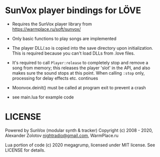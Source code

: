 # SunVox player bindings for LÖVE

* Requires the SunVox player library from https://warmplace.ru/soft/sunvox/

* Only basic functions to play songs are implemented

* The player DLL/.so is copied into the save directory upon initialization. This is required because you can't load DLLs from .love files.

* It's required to call `Player:release` to completely stop and remove a song from memory; this releases the player 'slot' in the API, and also makes sure the sound stops at this point. When calling `:stop` only, processing for delay effects etc. continues

* Moonvox.deinit() must be called at program exit to prevent a crash

* see main.lua for example code

# LICENSE

Powered by SunVox (modular synth & tracker)
Copyright (c) 2008 - 2020, Alexander Zolotov <nightradio@gmail.com>, WarmPlace.ru

Lua portion of code (c) 2020 megagrump, licensed under MIT license. See LICENSE for details.
